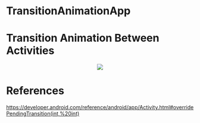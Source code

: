 # TransitionAnimationApp
<h1>Transition Animation Between Activities</h1>

<div align = "center">
  
  <img align="center" src="https://user-images.githubusercontent.com/46291836/85222753-614f0600-b3db-11ea-9125-0a5ac8f81005.gif">

</div>


# References
https://developer.android.com/reference/android/app/Activity.html#overridePendingTransition(int,%20int)
